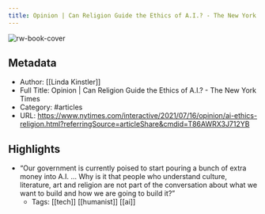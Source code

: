 ```yaml
---
title: Opinion | Can Religion Guide the Ethics of A.I.? - The New York Times
---
```

![rw-book-cover](https://readwise-assets.s3.amazonaws.com/static/images/article0.00998d930354.png)

## Metadata
- Author: [[Linda Kinstler]]
- Full Title: Opinion | Can Religion Guide the Ethics of A.I.? - The New York Times
- Category: #articles
- URL: https://www.nytimes.com/interactive/2021/07/16/opinion/ai-ethics-religion.html?referringSource=articleShare&cmdid=T86AWRX3J712YB

## Highlights
- “Our government is currently poised to start pouring a bunch of extra money into A.I. … Why is it that people who understand culture, literature, art and religion are not part of the conversation about what we want to build and how we are going to build it?”
    - Tags: [[tech]] [[humanist]] [[ai]] 
